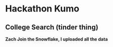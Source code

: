 # Hackathon Kumo

## College Search (tinder thing)


**Zach Join the Snowflake, I uploaded all the data**
